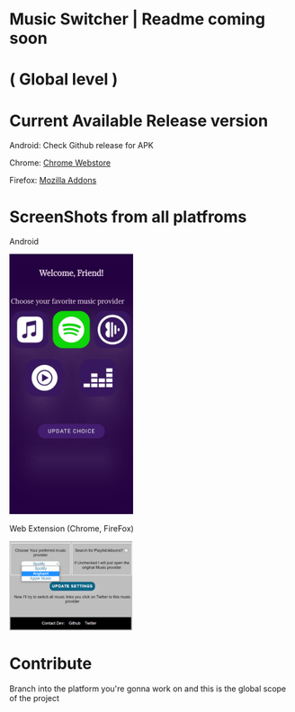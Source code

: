 # Music Switcher | Readme coming soon

# ( Global level )

# Current Available Release version


Android: Check Github release for APK

Chrome: [Chrome Webstore](https://chrome.google.com/webstore/detail/twitter-music-provider/apkanldijkiplglkhjjajegljppgmgmj)

Firefox: [Mozilla Addons](https://addons.mozilla.org/en-US/firefox/addon/twitter-music-provider/)

# ScreenShots from all platfroms

Android


<img src="Assets/android.jpeg" alt="drawing" width="220"/>


 Web Extension (Chrome, FireFox)
 
<img src="Assets/web_extension.png" alt="drawing" width="220"/>

 

# Contribute

Branch into the platform you're gonna work on and this is the global scope of the project
